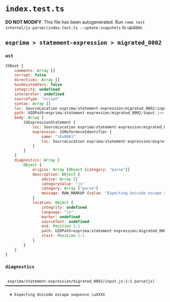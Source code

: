 # `index.test.ts`

**DO NOT MODIFY**. This file has been autogenerated. Run `rome test internal/js-parser/index.test.ts --update-snapshots` to update.

## `esprima > statement-expression > migrated_0002`

### `ast`

```javascript
JSRoot {
	comments: Array []
	corrupt: false
	directives: Array []
	hasHoistedVars: false
	integrity: undefined
	interpreter: undefined
	sourceType: "script"
	syntax: Array []
	loc: SourceLocation esprima/statement-expression/migrated_0002/input.js 1:0-2:0
	path: UIDPath<esprima/statement-expression/migrated_0002/input.js>
	body: Array [
		JSExpressionStatement {
			loc: SourceLocation esprima/statement-expression/migrated_0002/input.js 1:0-1:7
			expression: JSReferenceIdentifier {
				name: "\0u0061"
				loc: SourceLocation esprima/statement-expression/migrated_0002/input.js 1:0-1:7 (\0u0061)
			}
		}
	]
	diagnostics: Array [
		Object {
			origins: Array [Object {category: "parse"}]
			description: Object {
				advice: Array []
				categoryValue: "js"
				category: Array ["parse"]
				message: RAW_MARKUP {value: "Expecting Unicode escape sequence \\\\uXXXX"}
			}
			location: Object {
				integrity: undefined
				language: "js"
				marker: undefined
				sourceText: undefined
				end: Position 1:1
				path: UIDPath<esprima/statement-expression/migrated_0002/input.js>
				start: Position 1:1
			}
		}
	]
}
```

### `diagnostics`

```

 esprima/statement-expression/migrated_0002/input.js:1:1 parse(js) ━━━━━━━━━━━━━━━━━━━━━━━━━━━━━━━━━

  ✖ Expecting Unicode escape sequence \uXXXX


```
